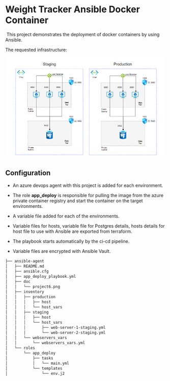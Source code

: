 # Weight Tracker Ansible Docker Container 


 This project demonstrates the deployment of docker containers by using Ansible.

The requested infrastructure:

![project6](doc/project6.png)


## Configuration

* An azure devops agent with this project is added for each environment.

* The role **app_deploy** is responsible for pulling the image from the azure private container registry and start the container on the target environments.

* A variable file added for each of the environments.

*  Variable files for hosts, variable file for Postgres details, hosts details for host file to use with Ansible are exported from terraform.


* The playbook starts automatically by the ci-cd pipeline.

* Variable files are encrypted with Ansible Vault.


```
├── ansible-agent
│   ├── README.md
│   ├── ansible.cfg
│   ├── app_deploy_playbook.yml
│   ├── doc
│   │   └── project6.png
│   ├── inventory
│   │   ├── production
│   │   │   ├── host
│   │   │   └── host_vars
│   │   ├── staging
│   │   │   ├── host
│   │   │   └── host_vars
│   │   │       ├── web-server-1-staging.yml
│   │   │       └── web-server-2-staging.yml
│   │   └── webservers_vars
│   │       └── webservers_vars.yml
│   └── roles
│       └── app_deploy
│           ├── tasks
│           │   └── main.yml
│           └── templates
│               └── env.j2
```
